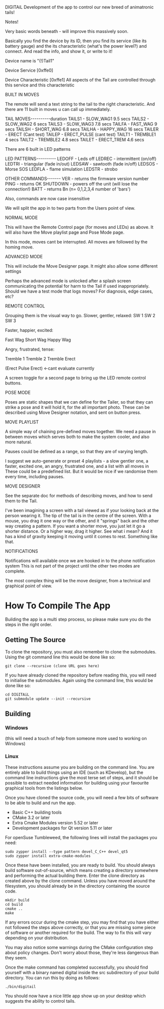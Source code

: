 DIGITAiL
Development of the app to control our new breed of animatronic tails!

Notes!

Very basic words beneath - will improve this massively soon.

Basically you find the device by its ID, then you find its service (like its battery gauge) and the its characteristic (what's the power level?) and connect. And read the info, and show it, or write to it!

Device name is "(!)Tail1"

Device Service [0xffe0]

Device Characteristic [0xffe1]
All aspects of the Tail are controlled through this service and this characteristic

BUILT IN MOVES

The remote will send a text string to the tail to the right characteristic. And there are 11 built in moves u can call up immediately.

TAIL MOVES----------duration
TAILS1 - SLOW_WAG1 9.5 secs
TAILS2 - SLOW_WAG2 6 secs
TAILS3 - SLOW_WAG3 7.8 secs
TAILFA - FAST_WAG 9 secs
TAILSH - SHORT_WAG 6.8 secs
TAILHA - HAPPY_WAG 16 secs
TAILER - ERECT (Cant test)
TAILEP - ERECT_PULSE (cant test)
TAILT1 - TREMBLE1 4 secs
TAILT2 - TREMBLE2 4.8 secs
TAILET - ERECT_TREM 4.6 secs

There are 6 built in LED patterns

LED PATTERNS----------
LEDOFF - Leds off
LEDREC - intermittent (on/off)
LEDTRI - triangular (fade in/out)
LEDSAW - sawtooth (fade in/off)
LEDSOS - Morse SOS
LEDFLA - flame simulation
LEDSTR - strobo

OTHER COMMANDS-------
VER - returns the firmware version number
PING - returns OK
SHUTDOWN - powers off the unit (will lose the connection!)
BATT - returns Bn (n= 0,1,2,3,4 number of 'bars')

Also, commands are now case insensitive

We will split the app in to two parts from the Users point of view.

NORMAL MODE

This will have the Remote Control page (for moves and LEDs) as above.
It will also have the Move playlist page and Pose Mode page.

In this mode, moves cant be interrupted. All moves are followed by the homing move.

ADVANCED MODE

This will include the Move Designer page. It might also allow some different settings

Perhaps the advanced mode is unlocked after a splash screen communicating the
potential for harm to the Tail if used inappropriately. Should we have a test mode
that logs moves? For diagnosis, edge cases, etc?

REMOTE CONTROL

Grouping them is the visual way to go.
Slower, gentler, relaxed:
SW 1
SW 2
SW 3

Faster, happier, excited:

Fast Wag
Short Wag
Happy Wag

Angry, frustrated, tense:

Tremble 1
Tremble 2
Tremble Erect

(Erect
Pulse Erect) <-cant evaluate currently

A screen toggle for a second page to bring up the LED remote control buttons.

POSE MODE

Poses are static shapes that we can define for the Tailer, so that they can strike a pose
and it will hold it, for the all important photo. These can be described using
Move Designer notation, and sent on button press.

MOVE PLAYLIST

A simple way of chaining pre-defined moves together. We need a pause in between moves
which serves both to make the system cooler, and also more natural.

Pauses could be defined as a range, so that they are of varying length.

I suggest we auto-generate or preset 4 playlists - a slow gentler one, a faster, excited one, an angry, frustrated one, and a list with all moves in
These could be a predefined list. But it would be nice if we randomise them every time, including pauses.

MOVE DESIGNER

See the separate doc for methods of describing moves, and how to send them to the Tail.

I've been imagining a screen with a tail viewed as if your looking back at the person wearing it. The tip of the tail is in the centre of the screen. With a mouse, you drag it one way or the other, and it "springs" back and the other way creating a pattern. If you want a shorter move, you just let it go a shorter distance. Or a higher way, drag it higher. See what i mean? And it has a kind of gravity keeping it moving until it comes to rest. Something like that.

NOTIFICATIONS

Notifications will available once we are hooked in to the phone notification system
This is not part of the project until the other two modes are complete.

The most complex thing will be the move designer, from a technical and graphical
point of view.

# How To Compile The App

Building the app is a multi step process, so please make sure you do the steps in the right order.

## Getting The Source

To clone the repository, you must also remember to clone the submodules. Using the git command line this would be done like so:

```
git clone --recursive (clone URL goes here)
```

If you have already cloned the repository before reading this, you will need to initialise the submodules. Again using the command line, this would be done like so:

```
cd DIGITAiL
git submodule update --init --recursive
```

## Building

### Windows

(this will need a touch of help from someone more used to working on Windows)

### Linux

These instructions assume you are building on the command line. You are entirely able to build things using an IDE (such as KDevelop), but the command line instructions give the most terse set of steps, and it should be possible to extract needed information for building using your favourite graphical tools from the listings below.

Once you have cloned the source code, you will need a few bits of software to be able to build and run the app.

- Basic C++ building tools
- CMake 3.2 or later
- Extra Cmake Modules version 5.52 or later
- Development packages for Qt version 5.11 or later

For openSuse Tumbleweed, the following lines will install the packages you need:

```
sudo zypper install --type pattern devel_C_C++ devel_qt5
sudo zypper install extra-cmake-modules
```

Once these have been installed, you are ready to build. You should always build software out-of-source, which means creating a directory somewhere and performing the actual building there. Enter the clone directory as created above by the clone command. Unless you have moved around the filesystem, you should already be in the directory containing the source code.

```
mkdir build
cd build
cmake ..
make
```

If any errors occur during the cmake step, you may find that you have either not followed the steps above correctly, or that you are missing some piece of software or another required for the build. The way to fix this will vary depending on your distribution.

You may also notice some warnings during the CMake configuration step about policy changes. Don't worry about those, they're less dangerous than they seem.

Once the make command has completed successfully, you should find yourself with a binary named digital inside the src subdirectory of your build directory. You can run this by doing as follows:

```
./bin/digitail
```

You should now have a nice little app show up on your desktop which suggests the ability to control tails.
